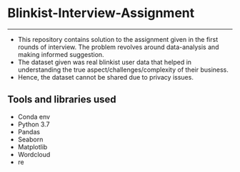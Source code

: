 # Blinkist-Interview-Assignment
----------------------
* This repository contains solution to the assignment given in the first rounds of interview. The problem revolves around data-analysis and making informed suggestion. 
* The dataset given was real blinkist user data that helped in understanding the true aspect/challenges/complexity of their business. 
* Hence, the dataset cannot be shared due to privacy issues.

## Tools and libraries used

* Conda env
* Python 3.7
* Pandas
* Seaborn
* Matplotlib
* Wordcloud
* re



